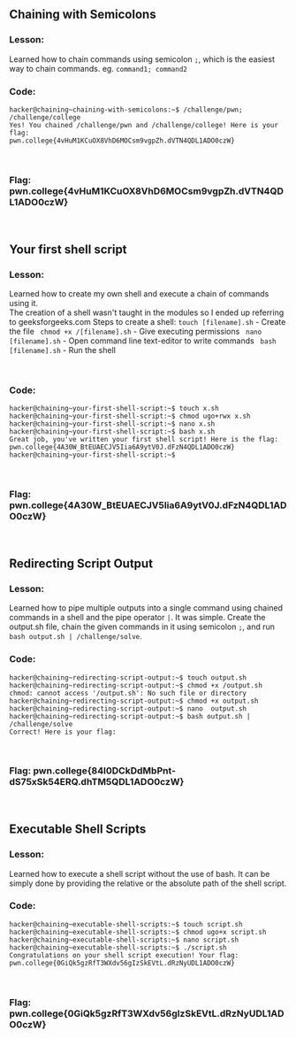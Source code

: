 ## Chaining with Semicolons

### Lesson:
Learned how to chain commands using semicolon ```;```, which is the easiest way to chain commands.
eg. ```command1; command2```
<br>

### Code:
```
hacker@chaining~chaining-with-semicolons:~$ /challenge/pwn; /challenge/college
Yes! You chained /challenge/pwn and /challenge/college! Here is your flag:
pwn.college{4vHuM1KCuOX8VhD6MOCsm9vgpZh.dVTN4QDL1ADO0czW}

```
<br>

### Flag: pwn.college{4vHuM1KCuOX8VhD6MOCsm9vgpZh.dVTN4QDL1ADO0czW}

<br>

## Your first shell script

### Lesson:
Learned how to create my own shell and execute a chain of commands using it. <br>
The creation of a shell wasn't taught in the modules so I ended up referring to geeksforgeeks.com
Steps to create a shell:
```touch [filename].sh``` - Create the file
``` chmod +x /[filename].sh``` - Give executing permissions
``` nano [filename].sh``` - Open command line text-editor to write commands
``` bash [filename].sh``` - Run the shell

<br>

### Code:
```
hacker@chaining~your-first-shell-script:~$ touch x.sh
hacker@chaining~your-first-shell-script:~$ chmod ugo+rwx x.sh
hacker@chaining~your-first-shell-script:~$ nano x.sh
hacker@chaining~your-first-shell-script:~$ bash x.sh
Great job, you've written your first shell script! Here is the flag:
pwn.college{4A30W_BtEUAECJV5Iia6A9ytV0J.dFzN4QDL1ADO0czW}
hacker@chaining~your-first-shell-script:~$
```
<br>

### Flag: pwn.college{4A30W_BtEUAECJV5Iia6A9ytV0J.dFzN4QDL1ADO0czW}

<br>

## Redirecting Script Output

### Lesson:
Learned how to pipe multiple outputs into a single command using chained commands in a shell and the pipe operator ```|```.
It was simple. Create the output.sh file, chain the given commands in it using semicolon ```;```, and run <br>
```bash output.sh | /challenge/solve```.
<br>

### Code:
```
hacker@chaining~redirecting-script-output:~$ touch output.sh
hacker@chaining~redirecting-script-output:~$ chmod +x /output.sh
chmod: cannot access '/output.sh': No such file or directory
hacker@chaining~redirecting-script-output:~$ chmod +x output.sh
hacker@chaining~redirecting-script-output:~$ nano  output.sh
hacker@chaining~redirecting-script-output:~$ bash output.sh | /challenge/solve
Correct! Here is your flag:
```
<br>

### Flag: pwn.college{84l0DCkDdMbPnt-dS75xSk54ERQ.dhTM5QDL1ADO0czW}

<br>

## Executable Shell Scripts

### Lesson:
Learned how to execute a shell script without the use of bash.
It can be simply done by providing the relative or the absolute path of the shell script.
<br>

### Code:
```
hacker@chaining~executable-shell-scripts:~$ touch script.sh
hacker@chaining~executable-shell-scripts:~$ chmod ugo+x script.sh
hacker@chaining~executable-shell-scripts:~$ nano script.sh
hacker@chaining~executable-shell-scripts:~$ ./script.sh
Congratulations on your shell script execution! Your flag:
pwn.college{0GiQk5gzRfT3WXdv56gIzSkEVtL.dRzNyUDL1ADO0czW}
```
<br>

### Flag: pwn.college{0GiQk5gzRfT3WXdv56gIzSkEVtL.dRzNyUDL1ADO0czW}

<br>
